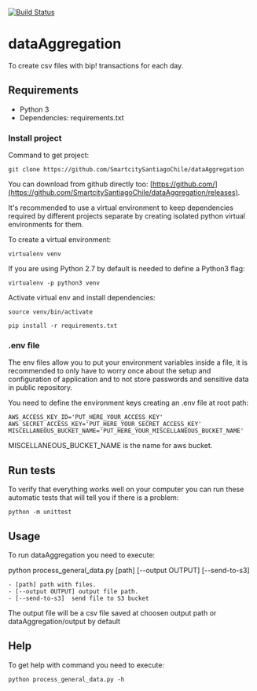 [![Build Status](https://travis-ci.com/SmartcitySantiagoChile/dataAggregation.svg?branch=master)](https://travis-ci.com/SmartcitySantiagoChile/dataAggregation)
# dataAggregation

To create csv files with bip! transactions for each day.

## Requirements

- Python 3
- Dependencies: requirements.txt

### Install  project


Command to get project:

```
git clone https://github.com/SmartcitySantiagoChile/dataAggregation
```

You can download from github directly too: [https://github.com/](https://github.com/SmartcitySantiagoChile/dataAggregation/releases).

It's recommended to use a virtual environment to keep dependencies required by different projects separate by creating isolated python virtual environments for them.

To create a virtual environment:

```
virtualenv venv
```
If you are using Python 2.7 by default is needed to define a Python3 flag:

```
virtualenv -p python3 venv
```

Activate virtual env and install dependencies:
```
source venv/bin/activate
 
pip install -r requirements.txt
```


### .env file
The env files allow you to put your environment variables inside a file,
 it is recommended to only have to worry once about the setup and configuration of application
 and to not store passwords and sensitive data in public repository.
 
You need to define the environment keys creating an .env file at root path:
```
AWS_ACCESS_KEY_ID='PUT_HERE_YOUR_ACCESS_KEY'
AWS_SECRET_ACCESS_KEY='PUT_HERE_YOUR_SECRET_ACCESS_KEY'
MISCELLANEOUS_BUCKET_NAME='PUT_HERE_YOUR_MISCELLANEOUS_BUCKET_NAME'
```

MISCELLANEOUS_BUCKET_NAME is the name for aws bucket.

## Run tests
To verify that everything works well on your computer you can run these automatic tests that will tell you if there is a problem:

```
python -m unittest
```

## Usage    

To run dataAggregation you need to execute:


python process_general_data.py [path] [--output OUTPUT] [--send-to-s3]

```
- [path] path with files.
- [--output OUTPUT] output file path.
- [--send-to-s3]  send file to S3 bucket
```



The output file will be a csv file saved at choosen output path or dataAggregation/output by default
## Help

To get help with command you need to execute:

```
python process_general_data.py -h 
```
